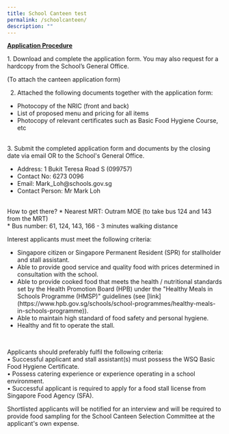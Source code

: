 ```yaml
---
title: School Canteen test
permalink: /schoolcanteen/
description: ""
---
```

<p>
<strong><u>Application Procedure</u></strong>
</p>
	<p>
1. Download and complete the application form. You may also request for a hardcopy from the School’s General Office.<br>

(To attach the canteen application form) <br>

2. Attached the following documents together with the application form:
</p><ul>
<li>Photocopy of the NRIC (front and back)</li>
<li>List of proposed menu and pricing for all items</li>
<li>Photocopy of relevant certificates such as Basic Food Hygiene Course, etc</li>
</ul>
<br>
3. Submit the completed application form and documents by the closing date via email OR to the School's General Office.<br>
<ul>
<li>	Address: 1 Bukit Teresa Road S (099757)</li>
<li>Contact No: 6273 0096</li>
<li>Email: Mark_Loh@schools.gov.sg</li>
<li>Contact Person: Mr Mark Loh</li>
</ul>
<br>
How to get there?
* Nearest MRT: Outram MOE (to take bus 124 and 143 from the MRT)<br>
* Bus number: 61, 124, 143, 166 - 3 minutes walking distance<br>

Interest applicants must meet the following criteria:<br>
<ul>
<li>Singapore citizen or Singapore Permanent Resident (SPR) for stallholder and stall assistant.</li>
<li>Able to provide good service and quality food with prices determined in consultation with the school.</li>
<li>	Able to provide cooked food that meets the health / nutritional standards set by the Health Promotion Board (HPB) under the "Healthy Meals in Schools Programme (HMSP)" guidelines (see [link](https://www.hpb.gov.sg/schools/school-programmes/healthy-meals-in-schools-programme)).</li>
<li>Able to maintain high standard of food safety and personal hygiene.</li>
<li>	Healthy and fit to operate the stall.</li>
	</ul>
	<br>


Applicants should preferably fulfil the following criteria:<br>
•	Successful applicant and stall assistant(s) must possess the WSQ Basic Food Hygiene Certificate.<br>
•	Possess catering experience or experience operating in a school environment.<br>
•	Successful applicant is required to apply for a food stall license from Singapore Food Agency (SFA).<br>


Shortlisted applicants will be notified for an interview and will be required to provide food sampling for the School Canteen Selection Committee at the applicant's own expense.
<p></p>